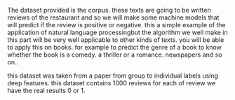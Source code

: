 The dataset provided is the corpus. these texts are going to be written reviews of the restaurant and so we will make some machine models that will 
predict if the review is positive or negative. this a simple example of the application of natural language processingbut the algorithm we well make in this part will be very well applicable to other 
kinds of texts.  you will be able to apply this on books. for example to predict the genre of a book to know whether the book is a comedy. a thriller or a romance. newspapers and so on.. 

this dataset was taken from a paper from group to individual labels using deep features. this dataset contains 1000 reviews for each of review we have the real results 0 or 1.
